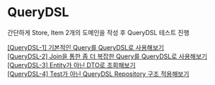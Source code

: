 # QueryDSL

간단하게 Store, Item 2개의 도메인을 작성 후 QueryDSL 테스트 진행

[[QueryDSL-1] 기본적인 Query를 QueryDSL로 사용해보기](https://github.com/solchan98/spring-playground/blob/main/spring-QueryDSL/docs/QueryDSL-1.md)  
[[QueryDSL-2] Join을 통한 좀 더 복잡한 Query를 QueryDSL로 사용해보기]()  
[[QueryDSL-3] Entity가 아닌 DTO로 조회해보기]()  
[[QueryDSL-4] Test가 아닌 QueryDSL Repository 구조 적용해보기]()
